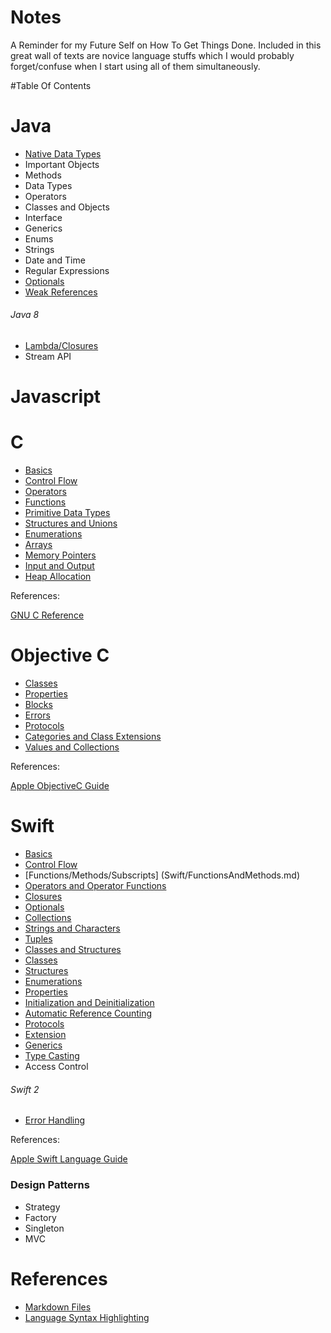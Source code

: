 # Notes
A Reminder for my Future Self on How To Get Things Done. Included in this great wall of texts are novice language stuffs which I would probably forget/confuse when I start using all of them simultaneously.

#Table Of Contents

# Java
* [Native Data Types](/Java/NativeDataTypes.md)
* Important Objects
* Methods
* Data Types
* Operators
* Classes and Objects
* Interface
* Generics
* Enums
* Strings
* Date and Time
* Regular Expressions
* [Optionals](http://www.oracle.com/technetwork/articles/java/java8-optional-2175753.html)
* [Weak References](https://docs.oracle.com/javase/7/docs/api/java/lang/ref/WeakReference.html)

###### Java 8
* [Lambda/Closures](/Java/Lambda.md)
* Stream API

# Javascript

# C
* [Basics](/C/Basics.md)
* [Control Flow](/C/ControlFlow.md)
* [Operators](/C/Operators.md)
* [Functions](/C/Functions.md)
* [Primitive Data Types](/C/PrimitiveDataTypes.md)
* [Structures and Unions](/C/StructuresAndUnions.md)
* [Enumerations](/C/Enumerations.md)
* [Arrays](/C/Arrays.md)
* [Memory Pointers](/C/MemoryPointers.md)
* [Input and Output](/C/InputAndOutput.md)
* [Heap Allocation](/C/HeapAllocation.md)

References:

[GNU C Reference](http://www.gnu.org/software/gnu-c-manual/gnu-c-manual.html)

# Objective C
* [Classes](/ObjectiveC/Classes.md)
* [Properties](/ObjectiveC/Properties.md)
* [Blocks](/ObjectiveC/Blocks.md)
* [Errors](/ObjectiveC/Errors.md)
* [Protocols](/ObjectiveC/Protocols.md)
* [Categories and Class Extensions](/ObjectiveC/Categories.md)
* [Values and Collections](/ObjectiveC/ValuesAndCollections.md)

References:

[Apple ObjectiveC Guide](https://developer.apple.com/library/mac/documentation/Cocoa/Conceptual/ProgrammingWithObjectiveC/Introduction/Introduction.html)

# Swift
* [Basics](/Swift/Basics.md)
* [Control Flow](/Swift/ControlFlow.md)
* [Functions/Methods/Subscripts] (Swift/FunctionsAndMethods.md)
* [Operators and Operator Functions](/Swift/Operators.md)
* [Closures](/Swift/Closures.md)
* [Optionals](/Swift/Optionals.md)
* [Collections](/Swift/Collections.md)
* [Strings and Characters](/Swift/StringsAndCharacters.md)
* [Tuples](/Swift/Tuples.md)
* [Classes and Structures](/Swift/ClassesAndStructures.md)
* [Classes](/Swift/Classes.md)
* [Structures](/Swift/Structures.md)
* [Enumerations](/Swift/Enumerations.md)
* [Properties](/Swift/Properties.md)
* [Initialization and Deinitialization](/Swift/InitializationAndDeinitialization.md)
* [Automatic Reference Counting](/Swift/AutomaticReferenceCounting.md)
* [Protocols](/Swift/Protocols.md)
* [Extension](/Swift/Extensions.md)
* [Generics](/Swift/Generics.md)
* [Type Casting](/Swift/TypeCasting.md)
* Access Control

###### Swift 2
* [Error Handling](https://developer.apple.com/library/prerelease/ios/documentation/Swift/Conceptual/Swift_Programming_Language/ErrorHandling.html#//apple_ref/doc/uid/TP40014097-CH42-ID508)

References:

[Apple Swift Language Guide](https://developer.apple.com/library/ios/documentation/Swift/Conceptual/Swift_Programming_Language/index.html#//apple_ref/doc/uid/TP40014097-CH3-ID0)

### Design Patterns
* Strategy
* Factory
* Singleton
* MVC

# References
* [Markdown Files](https://help.github.com/articles/github-flavored-markdown/)
* [Language Syntax Highlighting](http://tinker.kotaweaver.com/blog/?p=152)




